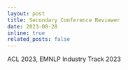 ```yaml
---
layout: post
title: Secondary Conference Reviewer
date: 2023-08-28
inline: true
related_posts: false
---
```


ACL 2023, EMNLP Industry Track 2023
